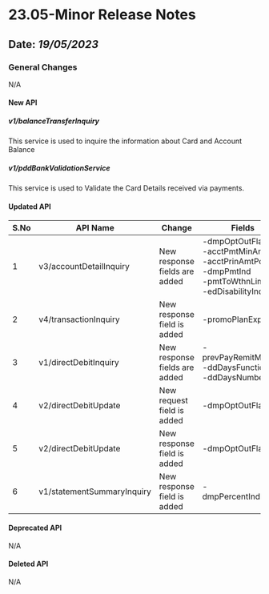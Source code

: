 # 23.05-Minor Release Notes

## Date: *19/05/2023*

### General Changes

N/A

#### New API

##### *v1/balanceTransferInquiry*

This service is used to inquire the information about Card and Account Balance

##### *v1/pddBankValidationService*

This service is used to Validate the Card Details received via payments.

#### Updated API

| S.No | API Name                     | Change                        | Fields                                                                                                                  |
|------|------------------------------|-------------------------------|-------------------------------------------------------------------------------------------------------------------------|
| 1    | v3/accountDetailInquiry      | New response fields are added | -dmpOptOutFlag <br/> -acctPmtMinAmt <br/> -acctPrinAmtPct <br/> -dmpPmtInd <br/> -pmtToWthnLimit <br/> -edDisabilityInd |
| 2    | v4/transactionInquiry        | New response field is added   | -promoPlanExpDt                                                                                                         |                                                                                                       |
| 3    | v1/directDebitInquiry        | New response fields are added | -prevPayRemitMethod <br/> -ddDaysFunction <br/> -ddDaysNumber                                                           |
| 4    | v2/directDebitUpdate         | New request field is added    | -dmpOptOutFlag                                                                                                          |
| 5    | v2/directDebitUpdate         | New response field is added   | -dmpOptOutFlag                                                                                                          |
| 6    | v1/statementSummaryInquiry   | New response field is added   | -dmpPercentIndicator                                                                                                    |

#### Deprecated API

N/A

#### Deleted API

N/A